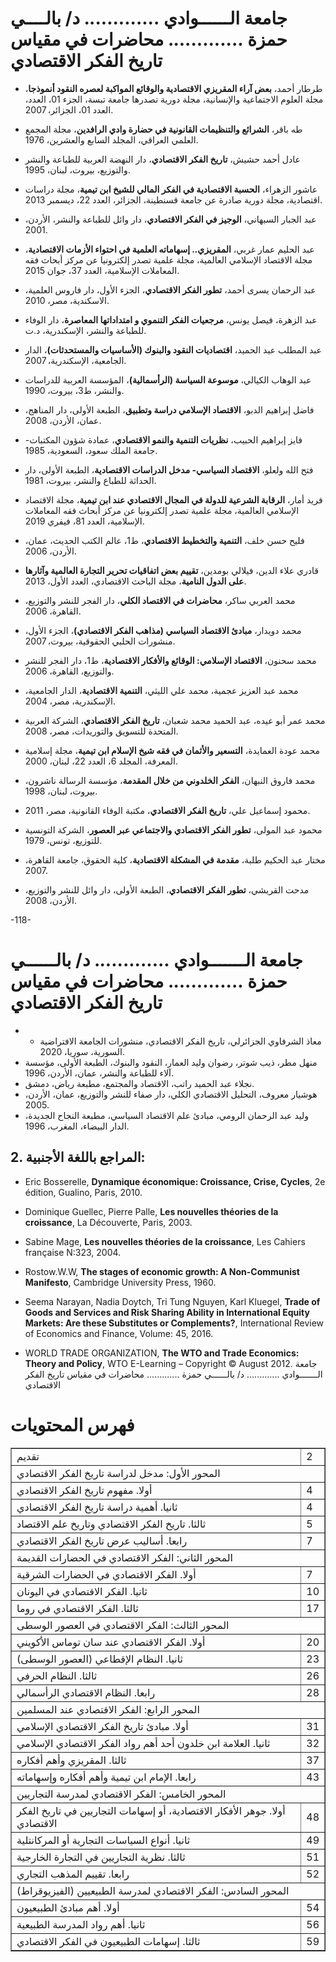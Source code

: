 
# جامعة الــــــوادي ............. د/ بالــــي حمزة ............. محاضرات في مقياس تاريخ الفكر الاقتصادي

- طرطار أحمد، **بعض آراء المقريزي الاقتصادية والوقائع المواكبة لعصره النقود أنموذجا**، مجلة العلوم الاجتماعية والإنسانية، مجلة دورية تصدرها جامعة تبسة، الجزء 01، العدد، العدد 01، الجزائر، 2007.

- طه باقر، **الشرائع والتنظيمات القانونية في حضارة وادي الرافدين**، مجلة المجمع العلمي العراقي، المجلد السابع والعشرين، 1976.

- عادل أحمد حشيش، **تاريخ الفكر الاقتصادي**، دار النهضة العربية للطباعة والنشر والتوزيع، بيروت، لبنان، 1995.

- عاشور الزهراء، **الحسبة الاقتصادية في الفكر المالي للشيخ ابن تيمية**، مجلة دراسات اقتصادية، مجلة دورية صادرة عن جامعة قسنطينة، الجزائر، العدد 22، ديسمبر 2013.

- عبد الجبار السبهاني، **الوجيز في الفكر الاقتصادي**، دار وائل للطباعة والنشر، الأردن، 2001.

- عبد الحليم عمار غربي، **المقريزي.. إسهاماته العلمية في احتواء الأزمات الاقتصادية**، مجلة الاقتصاد الإسلامي العالمية، مجلة علمية تصدر إلكترونيا عن مركز أبحاث فقه المعاملات الإسلامية، العدد 37، جوان 2015.

- عبد الرحمان يسرى أحمد، **تطور الفكر الاقتصادي**، الجزء الأول، دار فاروس العلمية، الاسكندية، مصر، 2010.

- عبد الزهرة، فيصل يونس، **مرجعيات الفكر التنموي و امتداداتها المعاصرة**، دار الوفاء للطباعة والنشر، الإسكندرية، د.ت.

- عبد المطلب عبد الحميد، **اقتصاديات النقود والبنوك (الأساسيات والمستحدثات)**، الدار الجامعية، الإسكندرية، 2007.

- عبد الوهاب الكيالي، **موسوعة السياسة (الرأسمالية)**، المؤسسة العربية للدراسات والنشر، ط3، بيروت، 1990.

- فاضل إبراهيم الدبو، **الاقتصاد الإسلامي دراسة وتطبيق**، الطبعة الأولى، دار المناهج، عمان، الأردن، 2008.

- فايز إبراهيم الحبيب، **نظريات التنمية والنمو الاقتصادي**، عمادة شؤون المكتبات- جامعة الملك سعود، السعودية، 1985.

- فتح الله ولعلو، **الاقتصاد السياسي- مدخل الدراسات الاقتصادية**، الطبعة الأولى، دار الحداثة للطباع والنشر، بيروت، 1981.

- فريد أمار، **الرقابة الشرعية للدولة في المجال الاقتصادي عند ابن تيمية**، مجلة الاقتصاد الإسلامي العالمية، مجلة علمية تصدر إلكترونيا عن مركز أبحاث فقه المعاملات الإسلامية، العدد 81، فيفري 2019.

- فليح حسن خلف، **التنمية والتخطيط الاقتصادي**، ط1، عالم الكتب الحديث، عمان، الأردن، 2006.

- قادري علاء الدين، فيلالي بومدين، **تقييم بعض اتفاقيات تحرير التجارة العالمية وآثارها على الدول النامية**، مجلة الباحث الاقتصادي، العدد الأول، 2013.

- محمد العربي ساكر، **محاضرات في الاقتصاد الكلي**، دار الفجر للنشر والتوزيع، القاهرة، 2006.

- محمد دويدار، **مبادئ الاقتصاد السياسي (مذاهب الفكر الاقتصادي)**، الجزء الأول، منشورات الحلبي الحقوقية، بيروت، 2007.

- محمد سحنون، **الاقتصاد الإسلامي: الوقائع والأفكار الاقتصادية**، ط1، دار الفجر للنشر والتوزيع، القاهرة، 2006.

- محمد عبد العزيز عجمية، محمد علي الليثي، **التنمية الاقتصادية**، الدار الجامعية، الإسكندرية، مصر، 2004.

- محمد عمر أبو عيده، عبد الحميد محمد شعبان، **تاريخ الفكر الاقتصادي**، الشركة العربية المتحدة للتسويق والتوريدات، مصر، 2008.

- محمد عودة العمايدة، **التسعير والأثمان في فقه شيخ الإسلام ابن تيمية**، مجلة إسلامية المعرفة، المجلد 6، العدد 22، لبنان، 2000.

- محمد فاروق النبهان، **الفكر الخلدوني من خلال المقدمة**، مؤسسة الرسالة ناشرون، بيروت، لبنان، 1998.

- محمود إسماعيل علي، **تاريخ الفكر الاقتصادي**، مكتبة الوفاء القانونية، مصر، 2011.

- محمود عبد المولى، **تطور الفكر الاقتصادي والاجتماعي عبر العصور**، الشركة التونسية للتوزيع، تونس، 1979.

- مختار عبد الحكيم طلبة، **مقدمة في المشكلة الاقتصادية**، كلية الحقوق، جامعة القاهرة، 2007.

- مدحت القريشي، **تطور الفكر الاقتصادي**، الطبعة الأولى، دار وائل للنشر والتوزيع، الأردن، 2008.

-118-


# جامعة الـــــــوادي ............. د/ بالــــــي حمزة ............. محاضرات في مقياس تاريخ الفكر الاقتصادي

- - معاذ الشرفاوي الجزائرلي، تاريخ الفكر الاقتصادي، منشورات الجامعة الافتراضية السورية، سوريا، 2020.
- منهل مطر، ذيب شوتر، رضوان وليد العمار، النقود والبنوك، الطبعة الأولى، مؤسسة آلاء للطباعة والنشر، عمان، الأردن، 1996.
- نجلاء عبد الحميد راتب، الاقتصاد والمجتمع، مطبعة رياض، دمشق.
- هوشيار معروف، التحليل الاقتصادي الكلي، دار صفاء للنشر والتوزيع، عمان، الأردن، 2005.
- وليد عبد الرحمان الرومي، مبادئ علم الاقتصاد السياسي، مطبعة النجاح الجديدة، الدار البيضاء، المغرب، 1996.

## 2. المراجع باللغة الأجنبية:

- Eric Bosserelle, **Dynamique économique: Croissance, Crise, Cycles**, 2e édition, Gualino, Paris, 2010.

- Dominique Guellec, Pierre Palle, **Les nouvelles théories de la croissance**, La Découverte, Paris, 2003.

- Sabine Mage, **Les nouvelles théories de la croissance**, Les Cahiers française N:323, 2004.

- Rostow.W.W, **The stages of economic growth: A Non-Communist Manifesto**, Cambridge University Press, 1960.

- Seema Narayan, Nadia Doytch, Tri Tung Nguyen, Karl Kluegel, **Trade of Goods and Services and Risk Sharing Ability in International Equity Markets: Are these Substitutes or Complements?**, International Review of Economics and Finance, Volume: 45, 2016.

- WORLD TRADE ORGANIZATION, **The WTO and Trade Economics: Theory and Policy**, WTO E-Learning – Copyright © August 2012.
جامعة الـــــــوادي ............. د/ بالــــــي حمزة ............. محاضرات في مقياس تاريخ الفكر الاقتصادي
<h1>فهرس المحتويات</h1>

<table border="1">
<tr>
<td>تقديم</td>
<td>2</td>
</tr>
<tr>
<td colspan="2">المحور الأول: مدخل لدراسة تاريخ الفكر الاقتصادي</td>
</tr>
<tr>
<td>أولا. مفهوم تاريخ الفكر الاقتصادي</td>
<td>4</td>
</tr>
<tr>
<td>ثانيا. أهمية دراسة تاريخ الفكر الاقتصادي</td>
<td>4</td>
</tr>
<tr>
<td>ثالثا. تاريخ الفكر الاقتصادي وتاريخ علم الاقتصاد</td>
<td>5</td>
</tr>
<tr>
<td>رابعا. أساليب عرض تاريخ الفكر الاقتصادي</td>
<td>7</td>
</tr>
<tr>
<td colspan="2">المحور الثاني: الفكر الاقتصادي في الحضارات القديمة</td>
</tr>
<tr>
<td>أولا. الفكر الاقتصادي في الحضارات الشرقية</td>
<td>7</td>
</tr>
<tr>
<td>ثانيا. الفكر الاقتصادي في اليونان</td>
<td>10</td>
</tr>
<tr>
<td>ثالثا. الفكر الاقتصادي في روما</td>
<td>17</td>
</tr>
<tr>
<td colspan="2">المحور الثالث: الفكر الاقتصادي في العصور الوسطى</td>
</tr>
<tr>
<td>أولا. الفكر الاقتصادي عند سان توماس الأكويني</td>
<td>20</td>
</tr>
<tr>
<td>ثانيا. النظام الإقطاعي (العصور الوسطى)</td>
<td>23</td>
</tr>
<tr>
<td>ثالثا. النظام الحرفي</td>
<td>26</td>
</tr>
<tr>
<td>رابعا. النظام الاقتصادي الرأسمالي</td>
<td>28</td>
</tr>
<tr>
<td colspan="2">المحور الرابع: الفكر الاقتصادي عند المسلمين</td>
</tr>
<tr>
<td>أولا. مبادئ تاريخ الفكر الاقتصادي الإسلامي</td>
<td>31</td>
</tr>
<tr>
<td>ثانيا. العلامة ابن خلدون أحد أهم رواد الفكر الاقتصادي الإسلامي</td>
<td>32</td>
</tr>
<tr>
<td>ثالثا. المقريزي وأهم أفكاره</td>
<td>37</td>
</tr>
<tr>
<td>رابعا. الإمام ابن تيمية وأهم أفكاره وإسهاماته</td>
<td>43</td>
</tr>
<tr>
<td colspan="2">المحور الخامس: الفكر الاقتصادي لمدرسة التجاريين</td>
</tr>
<tr>
<td>أولا. جوهر الأفكار الاقتصادية، أو إسهامات التجاريين في تاريخ الفكر الاقتصادي</td>
<td>48</td>
</tr>
<tr>
<td>ثانيا. أنواع السياسات التجارية أو المركانتلية</td>
<td>49</td>
</tr>
<tr>
<td>ثالثا. نظرية التجاريين في التجارة الخارجية</td>
<td>51</td>
</tr>
<tr>
<td>رابعا. تقييم المذهب التجاري</td>
<td>52</td>
</tr>
<tr>
<td colspan="2">المحور السادس: الفكر الاقتصادي لمدرسة الطبيعيين (الفيزيوقراط)</td>
</tr>
<tr>
<td>أولا. أهم مبادئ الطبيعيون</td>
<td>54</td>
</tr>
<tr>
<td>ثانيا. أهم رواد المدرسة الطبيعية</td>
<td>56</td>
</tr>
<tr>
<td>ثالثا. إسهامات الطبيعيون في الفكر الاقتصادي</td>
<td>59</td>
</tr>
</table>
